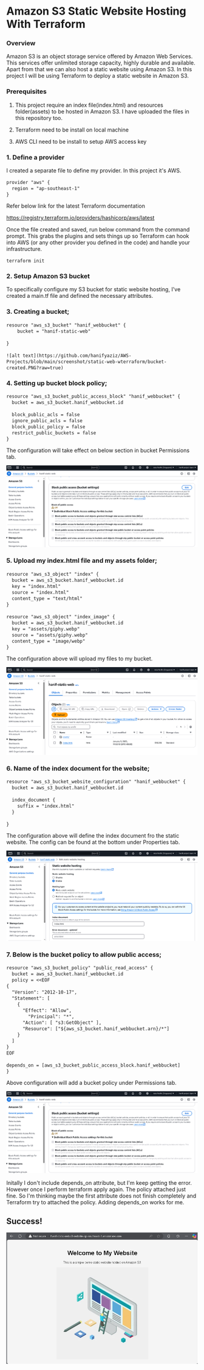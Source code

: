 # Amazon S3 Static Website Hosting With Terraform

### Overview

Amazon S3 is an object storage service offered by Amazon Web Services. This services offer unlimited storage capacity, highly durable and available. Apart from that we can also host a static website using Amazon S3. In this project I will be using Terraform to deploy a static website in Amazon S3.

### Prerequisites

1. This project require an index file(index.html) and resources folder(assets) to be hosted in Amazon S3. I have uploaded the files in this repository too.

2. Terraform need to be install on local machine

3. AWS CLI need to be install to setup AWS access key


### 1. Define a provider

I created a separate file to define my provider. In this project it's AWS.

```
provider "aws" {
  region = "ap-southeast-1"
}
```
Refer below link for the latest Terraform documentation

https://registry.terraform.io/providers/hashicorp/aws/latest

Once the file created and saved, run below command from the command prompt. This grabs the plugins and sets things up so Terraform can hook into AWS (or any other provider you defined in the code) and handle your infrastructure.

```
terraform init
```
### 2. Setup Amazon S3 bucket

To specifically configure my S3 bucket for static website hosting, I've created a main.tf file and defined the necessary attributes.

### 3. Creating a bucket;

```
resource "aws_s3_bucket" "hanif_webbucket" {
    bucket = "hanif-static-web"
  
}

![alt text](https://github.com/hanifyaziz/AWS-Projects/blob/main/screenshot/static-web-wterraform/bucket-created.PNG?raw=true)

```
### 4. Setting up bucket block policy;

```
resource "aws_s3_bucket_public_access_block" "hanif_webbucket" {
  bucket = aws_s3_bucket.hanif_webbucket.id

  block_public_acls = false
  ignore_public_acls = false
  block_public_policy = false
  restrict_public_buckets = false
}
```

The configuration will take effect on below section in bucket Permissions tab.

![alt text](https://github.com/hanifyaziz/AWS-Projects/blob/main/screenshot/static-web-wterraform/block-public-access.PNG?raw=true)


### 5. Upload my index.html file and my assets folder;

```
resource "aws_s3_object" "index" {
  bucket = aws_s3_bucket.hanif_webbucket.id
  key = "index.html"
  source = "index.html"
  content_type = "text/html"
}

resource "aws_s3_object" "index_image" {
  bucket = aws_s3_bucket.hanif_webbucket.id
  key = "assets/giphy.webp"
  source = "assets/giphy.webp"
  content_type = "image/webp"
}
```
The configuration above will upload my files to my bucket.

![alt text](https://github.com/hanifyaziz/AWS-Projects/blob/main/screenshot/static-web-wterraform/uploaded-files.PNG?raw=true)


### 6. Name of the index document for the website;

```
resource "aws_s3_bucket_website_configuration" "hanif_webbucket" {
  bucket = aws_s3_bucket.hanif_webbucket.id

  index_document {
    suffix = "index.html"
  }

}
```
The configuration above will define the index document fro the static website. The config can be found at the bottom under Properties tab.

![alt text](https://github.com/hanifyaziz/AWS-Projects/blob/main/screenshot/static-web-wterraform/index-document.PNG?raw=true)

### 7. Below is the bucket policy to allow public access;

```
resource "aws_s3_bucket_policy" "public_read_access" {
  bucket = aws_s3_bucket.hanif_webbucket.id
  policy = <<EOF
{
  "Version": "2012-10-17",
  "Statement": [
    {
      "Effect": "Allow",
	    "Principal": "*",
      "Action": [ "s3:GetObject" ],
      "Resource": ["${aws_s3_bucket.hanif_webbucket.arn}/*"]
    }
  ]
}
EOF

depends_on = [aws_s3_bucket_public_access_block.hanif_webbucket]
}
```
Above configuration will add a bucket policy under Permissions tab.

![alt text](https://github.com/hanifyaziz/AWS-Projects/blob/main/screenshot/static-web-wterraform/block-public-access.PNG?raw=true)

Initally I don't include depends_on attribute, but I'm keep getting the error. However once I perform terraform apply again. The policy attached just fine. So I'm thinking maybe the first attribute does not finish completely and Terraform try to attached the policy. Adding depends_on works for me.

## Success!

![alt text](https://github.com/hanifyaziz/AWS-Projects/blob/main/screenshot/static-web-wterraform/success.PNG?raw=true)
